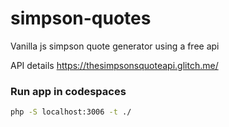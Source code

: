 # simpson-quotes
Vanilla js simpson quote generator using a free api

API details
https://thesimpsonsquoteapi.glitch.me/

### Run app in codespaces
``` bash
php -S localhost:3006 -t ./
```
